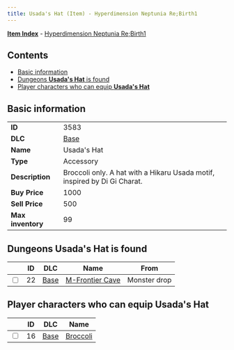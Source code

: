 ```yaml
---
title: Usada's Hat (Item) - Hyperdimension Neptunia Re;Birth1
---
```


[**Item Index**](/neptunia/rb1/item/index.html) - [Hyperdimension Neptunia Re;Birth1](/neptunia/rb1)

## Contents

- [Basic information](#basic-information)
- [Dungeons **Usada's Hat** is found](#dungeons-usadas-hat-is-found)
- [Player characters who can equip **Usada's Hat**](#player-characters-who-can-equip-usadas-hat)
## Basic information

|   |   |
| -- | -- |
| **ID** | 3583 |
| **DLC** | [Base](/neptunia/rb1/dlc/1-base.html) |
| **Name** | Usada's Hat |
| **Type** | Accessory |
| **Description** | Broccoli only. A hat with a Hikaru Usada motif, inspired by Di Gi Charat. |
| **Buy Price** | 1000 |
| **Sell Price** | 500 |
| **Max inventory** | 99 |


## Dungeons **Usada's Hat** is found

|    | ID | DLC | Name | From |
| -- | -- | --- | ---- | ---- |
| <input type="checkbox" id="rb1-dungeon-1-22" class="trackbox" /> | 22 | [Base](/neptunia/rb1/dlc/1-base.html) | [M-Frontier Cave](/neptunia/rb1/dungeon/1-22-m-frontier-cave.html) | Monster drop |


## Player characters who can equip **Usada's Hat**

|    | ID | DLC | Name |
| -- | -- | --- | ---- |
| <input type="checkbox" id="rb1-player-1-16" class="trackbox" /> | 16 | [Base](/neptunia/rb1/dlc/1-base.html) | [Broccoli](/neptunia/rb1/player/1-16-broccoli.html) |
